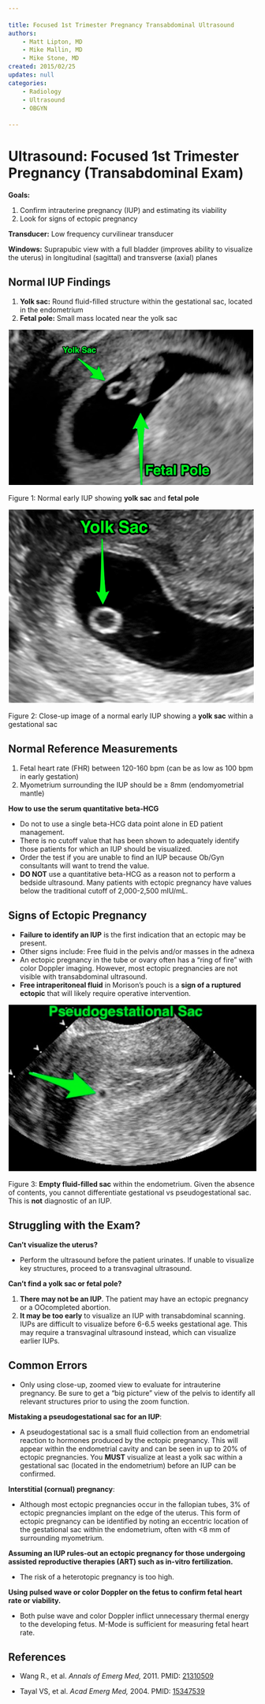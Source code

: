 ```yaml
---

title: Focused 1st Trimester Pregnancy Transabdominal Ultrasound
authors:
    - Matt Lipton, MD
    - Mike Mallin, MD
    - Mike Stone, MD
created: 2015/02/25
updates: null
categories:
    - Radiology
    - Ultrasound
    - OBGYN

---
```


# Ultrasound: Focused 1st Trimester Pregnancy (Transabdominal Exam)

**Goals:**

1.  Confirm intrauterine pregnancy (IUP) and estimating its viability
2.  Look for signs of ectopic pregnancy

**Transducer:** Low frequency curvilinear transducer

**Windows:** Suprapubic view with a full bladder (improves ability to visualize the uterus) in longitudinal (sagittal) and transverse (axial) planes

## Normal IUP Findings

1.  **Yolk sac:** Round fluid-filled structure within the gestational sac, located in the endometrium
2.  **Fetal pole:** Small mass located near the yolk sac

![](image-1.png)

Figure 1: Normal early IUP showing **yolk sac** and **fetal pole**

![](image-2.png)

Figure 2: Close-up image of a normal early IUP showing a **yolk sac** within a gestational sac

## Normal Reference Measurements

1.  Fetal heart rate (FHR) between 120-160 bpm (can be as low as 100 bpm in early gestation)
2.  Myometrium surrounding the IUP should be ≥ 8mm (endomyometrial mantle)

**How to use the serum quantitative beta-HCG**

-   Do not to use a single beta-HCG data point alone in ED patient management.
-   There is no cutoff value that has been shown to adequately identify those patients for which an IUP should be visualized.
-   Order the test if you are unable to find an IUP because Ob/Gyn consultants will want to trend the value. 
-   **DO NOT** use a quantitative beta-HCG as a reason not to perform a bedside ultrasound. Many patients with ectopic pregnancy have values below the traditional cutoff of 2,000-2,500 mIU/mL.

## Signs of Ectopic Pregnancy

-   **Failure to identify an IUP** is the first indication that an ectopic may be present.
-   Other signs include: Free fluid in the pelvis and/or masses in the adnexa
-   An ectopic pregnancy in the tube or ovary often has a “ring of fire” with color Doppler imaging. However, most ectopic pregnancies are not visible with transabdominal ultrasound.
-   **Free intraperitoneal fluid** in Morison’s pouch is a **sign of a ruptured ectopic** that will likely require operative intervention.

![](image-3.png)

Figure 3: **Empty fluid-filled sac** within the endometrium. Given the absence of contents, you cannot differentiate gestational vs pseudogestational sac. This is **not** diagnostic of an IUP.

## Struggling with the Exam?

**Can’t visualize the uterus?**

- Perform the ultrasound before the patient urinates. If unable to visualize key structures, proceed to a transvaginal ultrasound.

**Can’t find a yolk sac or fetal pole?**

  1.  **There may not be an IUP**. The patient may have an ectopic pregnancy or a OOcompleted abortion.
  2.  **It may be too early** to visualize an IUP with transabdominal scanning. IUPs are difficult to visualize before 6-6.5 weeks gestational age. This may require a transvaginal ultrasound instead, which can visualize earlier IUPs.

## Common Errors

- Only using close-up, zoomed view to evaluate for intrauterine pregnancy. Be sure to get a “big picture” view of the pelvis to identify all relevant structures prior to using the zoom function.

**Mistaking a pseudogestational sac for an IUP**: 

- A pseudogestational sac is a small fluid collection from an endometrial reaction to hormones produced by the ectopic pregnancy. This will appear within the endometrial cavity and can be seen in up to 20% of ectopic pregnancies. You **MUST** visualize at least a yolk sac within a gestational sac (located in the endometrium) before an IUP can be confirmed.

**Interstitial (cornual) pregnancy**: 

- Although most ectopic pregnancies occur in the fallopian tubes, 3% of ectopic pregnancies implant on the edge of the uterus. This form of ectopic pregnancy can be identified by noting an eccentric location of the gestational sac within the endometrium, often with &lt;8 mm of surrounding myometrium.

**Assuming an IUP rules-out an ectopic pregnancy for those undergoing assisted reproductive therapies (ART) such as in-vitro fertilization.** 

- The risk of a heterotopic pregnancy is too high.

**Using pulsed wave or color Doppler on the fetus to confirm fetal heart rate or viability.** 

- Both pulse wave and color Doppler inflict unnecessary thermal energy to the developing fetus. M-Mode is sufficient for measuring fetal heart rate.

## References

- Wang R., et al. *Annals of Emerg Med,* 2011. PMID: [21310509](http://www.ncbi.nlm.nih.gov/pubmed/?term=Use+of+a+%CE%B2-hCG+discriminatory+zone+with+bedside+pelvic+ultrasonography.)

- Tayal VS, et al. *Acad Emerg Med,* 2004. PMID: [15347539](http://www.ncbi.nlm.nih.gov/pubmed/15347539)
